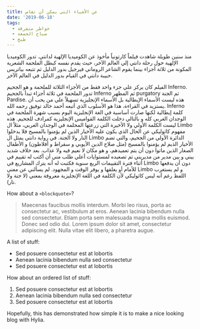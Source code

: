 ```yaml
---
title: عن الأشياء التي يمكن أن تقاس
date: '2019-06-18'
tags:
  - خواطر متفرقة
  - صباح الجمعة
  - طبخ
---
```

منذ سنين طويلة شاهدت فيلماً كارتونياً مأخوذ عن الكوميديا الإلهية لدانتي. تدور الكوميديا الإلهية حول رحلة دانتي إلي العالم الآخر، حيث يقدم نفسه كبطل الملحمة الشعرية المكونة من ثلاثة أجزاء بينما يقوم الشاعر الروماني فيرجيل بدور الدليل ثم تتبعه بياتريس حبيبة دانتي في القيام بدور الدليل في العالم الآخر.

الفيلم كان يركز علي جزء واحد فقط من الأجزاء الثلاثة للملحمة و هو الجحيم Inferno. تدور الملحمة في ثلاثة أجزاء تبدأ بالجحيم Inferno ثم المطهر purgatory ثم الجنة Pardise. هذه ليست الأسماء الإيطالية بل الأسماء الإنجليزية تسهيلاً علي من يحب أن يستزيد في القراءة، هذا هو الأسلوب الذي أتبعه أحمد خالد توفيق رحمه الله. Inferno كلمة إيطالية لكنها صارت أساسية في الغة الإنجليزية اليوم بسبب شهرة الملحمة في الوجدان الغربي كله و بالتالي دخلت الكلمة القواميس الإنجليزية كمرادف للجحيم. هذه ليست الكلمة الأولي ولا الأخيرة التي زرعتها المحلمة في الوجدان الغربي، مثلاً ال Limbo مفهوم كاثوليكي عن الحال الذي يكون عليه الأخيار الذين لم يؤمنوا بالمسيح فلا يدخلوا النار ولا الجنة. في رواية دانتي يمثل ال Limbo الدائرة الأولي من الجحيم، والتي تضم الأخيار الذيم لم يؤمنوا بالمسيح (مثل صلاح الدين الأيوبي و سقراط و أفلاطون) و الأطفال الصغار الذين ماتوا دون أن يتم تعميدهم، و هو مكان لا نعيم فيه ولا عذاب. بعد خلاف شديد بيني و بين مدير من مديريني تم تصعيده لمستوايات أعلي طلب مني أن أكتب له تقييم في أثناء فترة التقييمات الربع سنوية فكتبت له أنه يترك المشاريع في Limbo دون أن يدفعها للأمام أو يغلقها و يوفر الوقت و المجهود. لم يسألني عن معني Limbo و لم يستغرب اللفظ رغم أنه ليس كاثوليكي لأن الكلمة في اللغة الإنجليزية معروفة بمعني (لا جنة ولا نار).

How about a `<blockquote>`?

> Maecenas faucibus mollis interdum. Morbi leo risus, porta ac consectetur ac, vestibulum at eros. Aenean lacinia bibendum nulla sed consectetur. Etiam porta sem malesuada magna mollis euismod. Donec sed odio dui. Lorem ipsum dolor sit amet, consectetur adipiscing elit. Nulla vitae elit libero, a pharetra augue.

A list of stuff:

- Sed posuere consectetur est at lobortis
- Aenean lacinia bibendum nulla sed consectetur
- Sed posuere consectetur est at lobortis

How about an ordered list of stuff:

1. Sed posuere consectetur est at lobortis
2. Aenean lacinia bibendum nulla sed consectetur
3. Sed posuere consectetur est at lobortis


Hopefully, this has demonstrated how simple it is to make a nice looking blog with Hylia.
